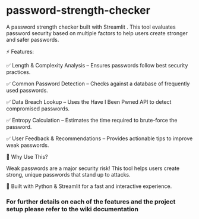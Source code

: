 # password-strength-checker
A password strength checker built with Streamlit . This tool evaluates password security based on multiple factors to help users create stronger and safer passwords.

⚡ Features:

✅ Length & Complexity Analysis – Ensures passwords follow best security practices.

✅ Common Password Detection – Checks against a database of frequently used passwords.

✅ Data Breach Lookup – Uses the Have I Been Pwned API to detect compromised passwords.

✅ Entropy Calculation – Estimates the time required to brute-force the password.

✅ User Feedback & Recommendations – Provides actionable tips to improve weak passwords.

🚀 Why Use This?

Weak passwords are a major security risk! This tool helps users create strong, unique passwords that stand up to attacks.

🔹 Built with Python & Streamlit for a fast and interactive experience.

### For further details on each of the features and the project setup please refer to the wiki documentation
